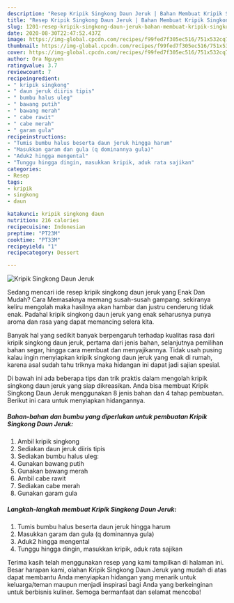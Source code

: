 ```yaml
---
description: "Resep Kripik Singkong Daun Jeruk | Bahan Membuat Kripik Singkong Daun Jeruk Yang Lezat Sekali"
title: "Resep Kripik Singkong Daun Jeruk | Bahan Membuat Kripik Singkong Daun Jeruk Yang Lezat Sekali"
slug: 1201-resep-kripik-singkong-daun-jeruk-bahan-membuat-kripik-singkong-daun-jeruk-yang-lezat-sekali
date: 2020-08-30T22:47:52.437Z
image: https://img-global.cpcdn.com/recipes/f99fed7f305ec516/751x532cq70/kripik-singkong-daun-jeruk-foto-resep-utama.jpg
thumbnail: https://img-global.cpcdn.com/recipes/f99fed7f305ec516/751x532cq70/kripik-singkong-daun-jeruk-foto-resep-utama.jpg
cover: https://img-global.cpcdn.com/recipes/f99fed7f305ec516/751x532cq70/kripik-singkong-daun-jeruk-foto-resep-utama.jpg
author: Ora Nguyen
ratingvalue: 3.7
reviewcount: 7
recipeingredient:
- " kripik singkong"
- " daun jeruk diiris tipis"
- " bumbu halus uleg"
- " bawang putih"
- " bawang merah"
- " cabe rawit"
- " cabe merah"
- " garam gula"
recipeinstructions:
- "Tumis bumbu halus beserta daun jeruk hingga harum"
- "Masukkan garam dan gula (q dominannya gula)"
- "Aduk2 hingga mengental"
- "Tunggu hingga dingin, masukkan kripik, aduk rata sajikan"
categories:
- Resep
tags:
- kripik
- singkong
- daun

katakunci: kripik singkong daun 
nutrition: 216 calories
recipecuisine: Indonesian
preptime: "PT23M"
cooktime: "PT33M"
recipeyield: "1"
recipecategory: Dessert

---
```



![Kripik Singkong Daun Jeruk](https://img-global.cpcdn.com/recipes/f99fed7f305ec516/751x532cq70/kripik-singkong-daun-jeruk-foto-resep-utama.jpg)

Sedang mencari ide resep kripik singkong daun jeruk yang Enak Dan Mudah? Cara Memasaknya memang susah-susah gampang. sekiranya keliru mengolah maka hasilnya akan hambar dan justru cenderung tidak enak. Padahal kripik singkong daun jeruk yang enak seharusnya punya aroma dan rasa yang dapat memancing selera kita.

Banyak hal yang sedikit banyak berpengaruh terhadap kualitas rasa dari kripik singkong daun jeruk, pertama dari jenis bahan, selanjutnya pemilihan bahan segar, hingga cara membuat dan menyajikannya. Tidak usah pusing kalau ingin menyiapkan kripik singkong daun jeruk yang enak di rumah, karena asal sudah tahu triknya maka hidangan ini dapat jadi sajian spesial.




Di bawah ini ada beberapa tips dan trik praktis dalam mengolah kripik singkong daun jeruk yang siap dikreasikan. Anda bisa membuat Kripik Singkong Daun Jeruk menggunakan 8 jenis bahan dan 4 tahap pembuatan. Berikut ini cara untuk menyiapkan hidangannya.

<!--inarticleads1-->

##### Bahan-bahan dan bumbu yang diperlukan untuk pembuatan Kripik Singkong Daun Jeruk:

1. Ambil  kripik singkong
1. Sediakan  daun jeruk diiris tipis
1. Sediakan  bumbu halus uleg:
1. Gunakan  bawang putih
1. Gunakan  bawang merah
1. Ambil  cabe rawit
1. Sediakan  cabe merah
1. Gunakan  garam gula




<!--inarticleads2-->

##### Langkah-langkah membuat Kripik Singkong Daun Jeruk:

1. Tumis bumbu halus beserta daun jeruk hingga harum
1. Masukkan garam dan gula (q dominannya gula)
1. Aduk2 hingga mengental
1. Tunggu hingga dingin, masukkan kripik, aduk rata sajikan




Terima kasih telah menggunakan resep yang kami tampilkan di halaman ini. Besar harapan kami, olahan Kripik Singkong Daun Jeruk yang mudah di atas dapat membantu Anda menyiapkan hidangan yang menarik untuk keluarga/teman maupun menjadi inspirasi bagi Anda yang berkeinginan untuk berbisnis kuliner. Semoga bermanfaat dan selamat mencoba!
